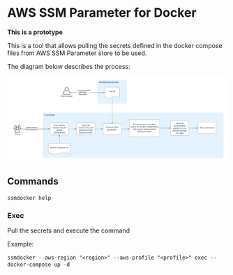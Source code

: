 # AWS SSM Parameter for Docker
**This is a prototype**

This is a tool that allows pulling the secrets defined in the docker compose files from AWS SSM Parameter store to be used.

The diagram below describes the process:

<img src="./overview.png" alt="Overview flow of SSM Docker tool"/>

## Commands

```shell 
ssmdocker help
```

### Exec

Pull the secrets and execute the command

Example:

```shell
ssmdocker --aws-region "<region>" --aws-profile "<profile>" exec -- docker-compose up -d
```